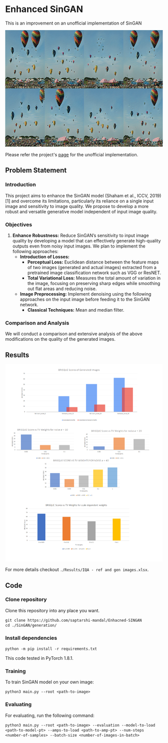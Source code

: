 # Enhanced SinGAN
This is an improvement on an unofficial implementation of SinGAN


<p align="center">
  <img width="992" height="372" src="/figures/sampled.png">
</p>

Please refer the project's [page](https://github.com/kligvasser/SinGAN) for the unofficial implementation.

## Problem Statement

### Introduction
This project aims to enhance the SinGAN model (Shaham et al., ICCV, 2019)[1] and overcome its limitations, particularly its reliance on a single input image and sensitivity to image quality. We propose to develop a more robust and versatile generative model independent of input image quality.

### Objectives
1. **Enhance Robustness:** Reduce SinGAN’s sensitivity to input image quality by developing a model that can effectively generate high-quality outputs even from noisy input images. We plan to implement the following approaches:
    - **Introduction of Losses:**
        - **Perceptual Loss:** Euclidean distance between the feature maps of two images (generated and actual images) extracted from a pretrained image classification network such as VGG or ResNET.
        - **Total Variational Loss:** Measures the total amount of variation in the image, focusing on preserving sharp edges while smoothing out flat areas and reducing noise.
    - **Image Preprocessing:** Implement denoising using the following approaches on the input image before feeding it to the SinGAN network.
        - **Classical Techniques:** Mean and median filter.

### Comparison and Analysis
We will conduct a comparison and extensive analysis of the above modifications on the quality of the generated images.

## Results
<p align="center">
  <img src="/Results/results.png">
</p>

For more details checkout ``` ./Results/IQA - ref and gen images.xlsx ```.

## Code

### Clone repository

Clone this repository into any place you want.

```
git clone https://github.com/saptarshi-mandal/Enhacned-SINGAN
cd ./SinGAN/generation/
```

### Install dependencies

```
python -m pip install -r requirements.txt
```

This code tested in PyTorch 1.8.1.

### Training
To train SinGAN model on your own image:

```
python3 main.py --root <path-to-image>
```

### Evaluating
For evaluating, run the following command:

```
python3 main.py --root <path-to-image> --evaluation --model-to-load <path-to-model-pt> --amps-to-load <path-to-amp-pt> --num-steps <number-of-samples> --batch-size <number-of-images-in-batch>
```
